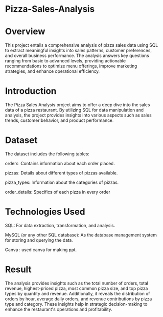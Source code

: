 # Pizza-Sales-Analysis
# Overview
This project entails a comprehensive analysis of pizza sales data using SQL to extract meaningful insights into sales patterns, customer preferences, and overall business performance. The analysis answers key questions ranging from basic to advanced levels, providing actionable recommendations to optimize menu offerings, improve marketing strategies, and enhance operational efficiency.

# Introduction
The Pizza Sales Analysis project aims to offer a deep dive into the sales data of a pizza restaurant. By utilizing SQL for data manipulation and analysis, the project provides insights into various aspects such as sales trends, customer behavior, and product performance.

# Dataset
The dataset includes the following tables:

orders: Contains information about each order placed.

pizzas: Details about different types of pizzas available.

pizza_types: Information about the categories of pizzas.

order_details: Specifics of each pizza in every order

# Technologies Used
SQL: For data extraction, transformation, and analysis.

MySQL (or any other SQL database): As the database management system for storing and querying the data.

Canva : used canva for making ppt.

# Result

The analysis provides insights such as the total number of orders, total revenue, highest-priced pizza, most common pizza size, and top pizza types by quantity and revenue. Additionally, it reveals the distribution of orders by hour, average daily orders, and revenue contributions by pizza type and category. These insights help in strategic decision-making to enhance the restaurant's operations and profitability.
